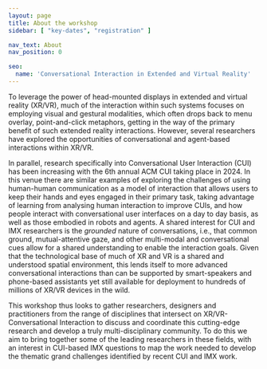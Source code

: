 ```yaml
---
layout: page
title: About the workshop
sidebar: [ "key-dates", "registration" ]

nav_text: About
nav_position: 0

seo:
  name: 'Conversational Interaction in Extended and Virtual Reality'
---
```


To leverage the power of head-mounted displays in extended and virtual reality (XR/VR), much of the interaction within such systems focuses on employing visual and gestural modalities, which often drops back to menu overlay, point-and-click metaphors, getting in the way of the primary benefit of such extended reality interactions. However, several researchers have explored the opportunities of conversational and agent-based interactions within XR/VR.

In parallel, research specifically into Conversational User Interaction (CUI) has been increasing with the 6th annual ACM CUI taking place in 2024. In this venue there are similar examples of exploring the challenges of using human-human communication as a model of interaction that allows users to keep their hands and eyes engaged in their primary task, taking advantage of learning from analysing human interaction to improve CUIs, and how people interact with conversational user interfaces on a day to day basis, as well as those embodied in robots and agents. A shared interest for CUI and IMX researchers is the *grounded* nature of conversations, i.e., that common ground, mutual-attentive gaze, and other multi-modal and conversational cues allow for a shared understanding to enable the interaction goals. Given that the technological base of much of XR and VR is a shared and understood spatial environment, this lends itself to more advanced conversational interactions than can be supported by smart-speakers and phone-based assistants yet still available for deployment to hundreds of millions of XR/VR devices in the wild.

This workshop thus looks to gather researchers, designers and practitioners from the range of disciplines that intersect on XR/VR-Conversational Interaction to discuss and coordinate this cutting-edge research and develop a truly multi-disciplinary community. To do this we aim to bring together some of the leading researchers in these fields, with an interest in CUI-based IMX questions to map the work needed to develop the thematic grand challenges identified by recent CUI and IMX work.

